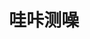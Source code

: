 ---
description: 噪音测量，操作简单明了，背景图片精美，夫复何求？
layout: post
results:
- primaryGenreName: Health & Fitness
  version: '1.0'
  artworkUrl100: http://a552.phobos.apple.com/us/r30/Purple6/v4/36/69/14/3669141b-53a1-9f81-097a-1a2e2c2d7521/mzl.oonehbeu.png
  trackViewUrl: https://itunes.apple.com/cn/app/wa-ka-ce-zao/id705843294?mt=8&uo=4
  artworkUrl60: http://a1678.phobos.apple.com/us/r30/Purple6/v4/64/00/3c/64003c0c-6523-126e-7db8-42fe65cb6598/114.png
  userRatingCountForCurrentVersion: 6
  sellerName: Guangzhou 42Bop information technology Ltd
  supportedDevices:
  - iPhone4
  - iPadThirdGen
  - iPadFourthGen
  - iPhone-3GS
  - iPadThirdGen4G
  - iPhone5c
  - iPodTouchFifthGen
  - iPhone4S
  - iPhone5
  - iPadMini4G
  - iPodTouchourthGen
  - iPad23G
  - iPad2Wifi
  - iPadFourthGen4G
  - iPhone5s
  - iPadMini
  genres:
  - 健康健美
  - 效率
  trackName: 哇咔测噪
  description: '呼啸而过的车辆声音、施工工地的嘈杂、公车上的吵闹声……想想都觉得有点烦躁？但不只是烦躁，长时间处于噪音环境中可使听力受损，还可能引发心脑血管疾病、学习障碍等问题。

    想知道您所处的环境的音量？想知道哪些场所会对您的健康造成影响？哇咔测噪，就是一款小巧好用的应用，可以帮助您随时测试环境音量，警醒噪音污染危害。


    特点：

    -实时监测，随时随地了解环境音量

    -计算特定时间内的平均音量

    -提供标准值参考以及不同音量对应的日常情景，更清晰更直观

    -操作简单，界面精致，无插件无广告


    下载哇咔测噪，与亲友共享健康声音环境，事不宜迟！'
  price: 0
  trackId: 705843294
  releaseDate: '2013-09-22T07:26:58Z'
  screenshotUrls:
  - http://a2.mzstatic.com/us/r30/Purple4/v4/6e/05/3a/6e053a8e-c17e-0625-f7fa-805ef0775a34/screen1136x1136.jpeg
  - http://a3.mzstatic.com/us/r30/Purple4/v4/62/a5/13/62a51334-ada4-c090-6a31-f30e44ac721c/screen1136x1136.jpeg
  - http://a2.mzstatic.com/us/r30/Purple/v4/6a/5b/da/6a5bdaa3-64b7-eb21-e50a-eb86d5731fd5/screen1136x1136.jpeg
  - http://a3.mzstatic.com/us/r30/Purple6/v4/ce/2d/c7/ce2dc784-b4f0-664f-2a0d-88d301d6347c/screen1136x1136.jpeg
  artistViewUrl: https://itunes.apple.com/cn/artist/guangzhou-42bop-information/id521640895?uo=4
  primaryGenreId: 6013
  userRatingCount: 6
  averageUserRatingForCurrentVersion: 4.5
  kind: software
  fileSizeBytes: '4810485'
  bundleId: com.42bop.decibelMan
  trackContentRating: 4+
  artistName: Guangzhou 42Bop Information Technology Ltd
  trackCensoredName: 哇咔测噪
  isGameCenterEnabled: false
  contentAdvisoryRating: 4+
  languageCodesISO2A:
  - EN
  averageUserRating: 4.5
  features: &a []
  wrapperType: software
  artworkUrl512: http://a552.phobos.apple.com/us/r30/Purple6/v4/36/69/14/3669141b-53a1-9f81-097a-1a2e2c2d7521/mzl.oonehbeu.png
  formattedPrice: 免费
  artistId: 521640895
  genreIds:
  - '6013'
  - '6007'
  currency: CNY
  ipadScreenshotUrls: *a
category: 健康健美
tags: tag1
resultCount: 1
title: 哇咔测噪

---